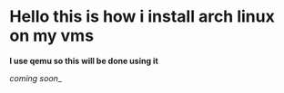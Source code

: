 # Hello this is how i install arch linux on my vms
**I use qemu so this will be done using it**

_coming soon__
